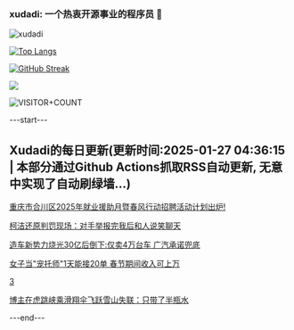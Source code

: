 ### xudadi: 一个热衷开源事业的程序员 👋

![xudadi](https://github-readme-stats-git-masterorgs-github-readme-stats-team.vercel.app/api?username=xudadi)

[![Top Langs](https://github-readme-stats.vercel.app/api/top-langs/?username=xudadi)](https://github.com/anuraghazra/github-readme-stats)

[![GitHub Streak](https://streak-stats.demolab.com?user=xudadi&locale=zh_Hans)](https://git.io/streak-stats)

![](https://raw.githubusercontent.com/xudadi/xudadi/main/assets/github-contribution-grid-snake.svg)

![VISITOR+COUNT](https://komarev.com/ghpvc/?username=xudadi&label=VISITOR+COUNT)


---start---

## Xudadi的每日更新(更新时间:2025-01-27 04:36:15 | 本部分通过Github Actions抓取RSS自动更新, 无意中实现了自动刷绿墙...)

[重庆市合川区2025年就业援助月暨春风行动招聘活动计划出炉!](https://www.gongkaoleida.com/article/2277148)

[柯洁还原判罚现场：对手举报完我后和人说笑聊天](https://m.163.com/news/article/JMS40BQR05504DPG.html)

[造车新势力烧光30亿后倒下:仅卖4万台车 广汽承诺兜底](https://m.163.com/news/article/JMRO5EKR0514BE2Q.html)

[女子当"宠托师"1天能接20单 春节期间收入可上万](https://m.163.com/news/article/JMRL4DPE0514D3UH.html)

[3](https://m.163.com/touch/news/sub/domestic)

[博主在虎跳峡乘滑翔伞飞跃雪山失联：只带了半瓶水](https://m.163.com/news/article/JMRBBI2D00019SLP.html)

---end---
